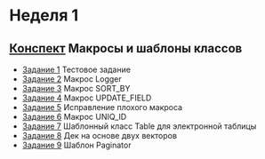 # Неделя 1 
## [Конспект](week1.pdf) Макросы и шаблоны классов

* [Задание 1](01_Practice_Programming_Assignment/README.md) Тестовое задание
* [Задание 2](02_Practice_Programming_Assignment/README.md) Макрос Logger
* [Задание 3](03_Programming_Assignment/README.md) Макрос SORT_BY
* [Задание 4](04_Programming_Assignment/README.md) Макрос UPDATE_FIELD
* [Задание 5](05_Programming_Assignment/README.md) Исправление плохого макроса
* [Задание 6](06_Practice_Programming_Assignment/README.md) Макрос UNIQ_ID
* [Задание 7](07_Practice_Programming_Assignment/README.md) Шаблонный класс Table для электронной таблицы
* [Задание 8](08_Programming_Assignment/README.md) Дек на основе двух векторов
* [Задание 9](09_Programming_Assignment/README.md) Шаблон Paginator
